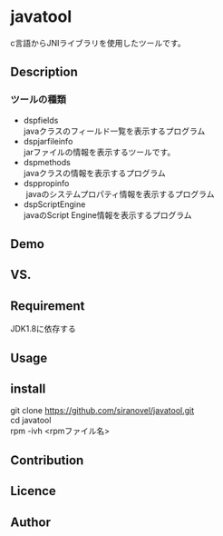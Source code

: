 javatool
========
c言語からJNIライブラリを使用したツールです。

## Description ##
### ツールの種類 ###
* dspfields   
  javaクラスのフィールド一覧を表示するプログラム
* dspjarfileinfo  
  jarファイルの情報を表示するツールです。
* dspmethods  
  javaクラスの情報を表示するプログラム
* dsppropinfo  
  javaのシステムプロパティ情報を表示するプログラム
*  dspScriptEngine  
  javaのScript Engine情報を表示するプログラム
  
## Demo ##
## VS. ##
## Requirement ##
  JDK1.8に依存する
  
## Usage ##
## install ##
  git clone https://github.com/siranovel/javatool.git  
  cd javatool  
  rpm -ivh <rpmファイル名>
  
## Contribution ##
## Licence ##
## Author ##
